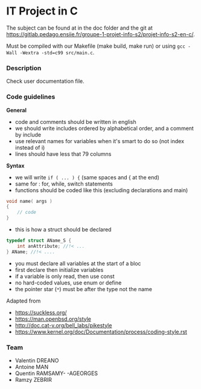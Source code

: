 # IT Project in C

The subject can be found
at in the doc folder and the git
at https://gitlab.pedago.ensiie.fr/groupe-1-projet-info-s2/projet-info-s2-en-c/.

Must be compiled with our Makefile (make build,
make run) or using ``gcc -Wall -Wextra -std=c99 src/main.c``.

### Description

Check user documentation file.

### Code guidelines

**General**
* code and comments should be written in english
* we should write includes ordered by alphabetical order, and a comment by include
* use relevant names for variables when it's smart to do so (not index instead of i)
* lines should have less that 79 columns

**Syntax**
* we will write `if ( ... ) {` (same spaces and { at the end)
* same for : for, while, switch statements
* functions should be coded like this (excluding declarations and main)
```c
void name( args )
{
    // code
}  
  ```
* this is how a struct should be declared
```c
typedef struct AName_S {
    int anAttribute; //!< ...
} AName; //!< ....
```
* you must declare all variables at the start of a bloc
* first declare then initialize variables
* if a variable is only read, then use const
* no hard-coded values, use enum or define
* the pointer star (`*`) must be after the type not the name

Adapted from
* https://suckless.org/
* https://man.openbsd.org/style
* http://doc.cat-v.org/bell_labs/pikestyle
* https://www.kernel.org/doc/Documentation/process/coding-style.rst

### Team

* Valentin DREANO
* Antoine MAN
* Quentin RAMSAMY- -AGEORGES 
* Ramzy ZEBRIR